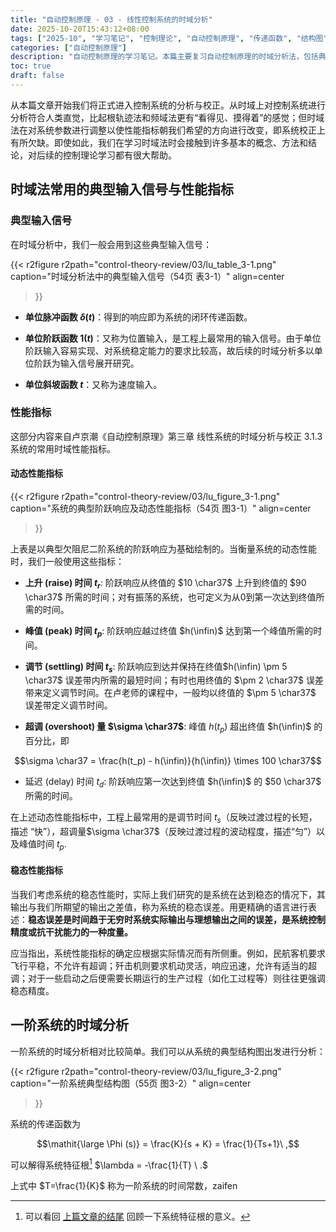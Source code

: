 ```yaml
---
title: "自动控制原理 - 03 - 线性控制系统的时域分析"
date: 2025-10-20T15:43:12+08:00
tags: ["2025-10", "学习笔记", "控制理论", "自动控制原理", "传递函数", "结构图", "梅逊增益公式"]
categories: ["自动控制原理"]
description: "自动控制原理的学习笔记。本篇主要复习自动控制原理的时域分析法，包括典型一阶系统的时间响应，不同阻尼状态下的典型二阶系统时间响应，高阶系统时间响应的估计，静态/动态误差系数法，以及在时域上做简单反馈/前馈校正的方法。"
toc: true
draft: false
---
```


从本篇文章开始我们将正式进入控制系统的分析与校正。从时域上对控制系统进行分析符合人类直觉，比起根轨迹法和频域法更有“看得见、摸得着”的感觉；但时域法在对系统参数进行调整以使性能指标朝我们希望的方向进行改变，即系统校正上有所欠缺。即使如此，我们在学习时域法时会接触到许多基本的概念、方法和结论，对后续的控制理论学习都有很大帮助。

## 时域法常用的典型输入信号与性能指标

### 典型输入信号

在时域分析中，我们一般会用到这些典型输入信号：

{{< r2figure
    r2path="control-theory-review/03/lu_table_3-1.png"
    caption="时域分析法中的典型输入信号（54页 表3-1）"
    align=center
>}}

- **单位脉冲函数 $\delta(t)$**：得到的响应即为系统的闭环传递函数。

- **单位阶跃函数 $1(t)$**：又称为位置输入，是工程上最常用的输入信号。由于单位阶跃输入容易实现、对系统稳定能力的要求比较高，故后续的时域分析多以单位阶跃为输入信号展开研究。

- **单位斜坡函数 $t$**：又称为速度输入。

### 性能指标

这部分内容来自卢京潮《自动控制原理》第三章 线性系统的时域分析与校正 3.1.3 系统的常用时域性能指标。

#### 动态性能指标

{{< r2figure
    r2path="control-theory-review/03/lu_figure_3-1.png"
    caption="系统的典型阶跃响应及动态性能指标（54页 图3-1）"
    align=center
>}}

上表是以典型欠阻尼二阶系统的阶跃响应为基础绘制的。当衡量系统的动态性能时，我们一般使用这些指标：

- **上升 (raise) 时间 $t_r$**: 阶跃响应从终值的 $10 \char37$ 上升到终值的 $90 \char37$ 所需的时间；对有振荡的系统，也可定义为从0到第一次达到终值所需的时间。

- **峰值 (peak) 时间 $t_p$**: 阶跃响应越过终值 $h(\infin)$ 达到第一个峰值所需的时间。

- **调节 (settling) 时间 $t_s$**: 阶跃响应到达并保持在终值$h(\infin) \pm 5 \char37$ 误差带内所需的最短时间；有时也用终值的 $\pm 2 \char37$ 误差带来定义调节时间。在卢老师的课程中，一般均以终值的 $\pm 5 \char37$ 误差带定义调节时间。

- **超调 (overshoot) 量 $\sigma \char37$**: 峰值 $h(t_p)$ 超出终值 $h(\infin)$ 的百分比，即

$$\sigma \char37 = \frac{h(t_p) - h(\infin)}{h(\infin)} \times 100 \char37$$

- 延迟 (delay) 时间 $t_d$: 阶跃响应第一次达到终值 $h(\infin)$ 的 $50 \char37$ 所需的时间。

在上述动态性能指标中，工程上最常用的是调节时间 $t_s$（反映过渡过程的长短，描述
“快”），超调量$\sigma \char37$（反映过渡过程的波动程度，描述“匀”）以及峰值时间 $t_p$.

#### 稳态性能指标

当我们考虑系统的稳态性能时，实际上我们研究的是系统在达到稳态的情况下，其输出与我们所期望的输出之差值，称为系统的稳态误差。用更精确的语言进行表述：**稳态误差是时间趋于无穷时系统实际输出与理想输出之间的误差，是系统控制精度或抗干扰能力的一种度量。**

应当指出，系统性能指标的确定应根据实际情况而有所侧重。例如，民航客机要求飞行平稳，不允许有超调；歼击机则要求机动灵活，响应迅速，允许有适当的超调；对于一些启动之后便需要长期运行的生产过程（如化工过程等）则往往更强调稳态精度。


## 一阶系统的时域分析

一阶系统的时域分析相对比较简单。我们可以从系统的典型结构图出发进行分析：

{{< r2figure
    r2path="control-theory-review/03/lu_figure_3-2.png"
    caption="一阶系统典型结构图（55页 图3-2）"
    align=center
>}}

系统的传递函数为

$$\mathit{\large \Phi (s)} = \frac{K}{s + K} = \frac{1}{Ts+1}\ ,$$

可以解得系统特征根[^1] $\lambda = -\frac{1}{T} \ .$

上式中 $T=\frac{1}{K}$ 称为一阶系统的时间常数，zaifen


[^1]: 可以看回 [上篇文章的结尾]({{<siteurl>}}articles/2025/03/control-theory-review-02/#%E9%97%AD%E7%8E%AF%E4%BC%A0%E9%80%92%E5%87%BD%E6%95%B0%E4%B8%8E%E7%B3%BB%E7%BB%9F%E7%9A%84%E7%89%B9%E5%BE%81%E6%A0%B9) 回顾一下系统特征根的意义。

